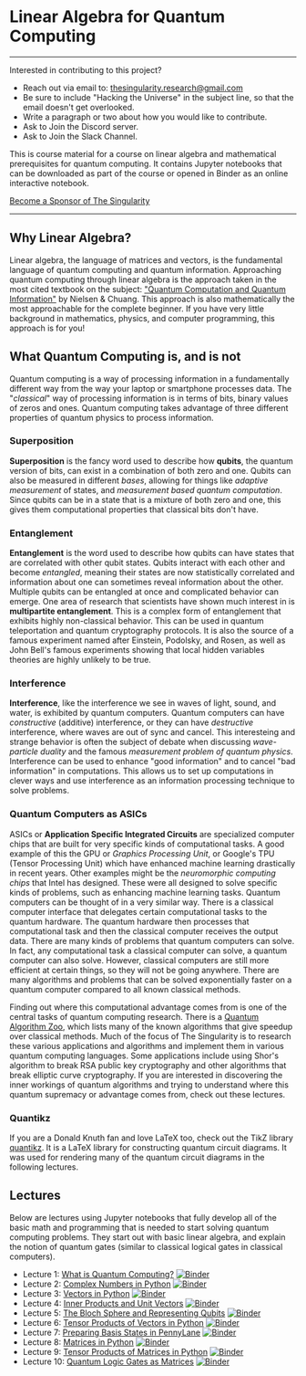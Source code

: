 # Linear Algebra for Quantum Computing
---
Interested in contributing to this project? 
- Reach out via email to: thesingularity.research@gmail.com
- Be sure to include "Hacking the Universe" in the subject line, so that the email doesn't get overlooked. 
- Write a paragraph or two about how you would like to contribute.
- Ask to Join the Discord server. 
- Ask to Join the Slack Channel.

This is course material for a course on linear algebra and mathematical prerequisites for quantum computing. It contains Jupyter notebooks that can be downloaded as part of the course or opened in Binder as an online interactive notebook. 

[Become a Sponsor of The Singularity](https://github.com/sponsors/The-Singularity-Research)

---

## Why Linear Algebra?
Linear algebra, the language of matrices and vectors, is the fundamental language of quantum computing and quantum information. Approaching quantum computing through linear algebra is the approach taken in the most cited textbook on the subject: ["Quantum Computation and Quantum Information"](https://www.amazon.com/gp/product/1107002176/ref=as_li_tl?ie=UTF8&camp=1789&creative=9325&creativeASIN=1107002176&linkCode=as2&tag=singularity07-20&linkId=10080ebd13739525bdfd76be97682775) by Nielsen & Chuang. This approach is also mathematically the most approachable for the complete beginner. If you have very little background in mathematics, physics, and computer programming, this approach is for you!

## What Quantum Computing is, and is not
Quantum computing is a way of processing information in a fundamentally different way from the way your laptop or smartphone processes data. The "*classical*" way of processing information is in terms of bits, binary values of zeros and ones. Quantum computing takes advantage of three different properties of quantum physics to process information. 

### Superposition
**Superposition** is the fancy word used to describe how **qubits**, the quantum version of bits, can exist in a combination of both zero and one. Qubits can also be measured in different *bases*, allowing for things like *adaptive measurement* of states, and *measurement based quantum computation*. Since qubits can be in a state that is a mixture of both zero and one, this gives them computational properties that classical bits don't have. 

### Entanglement
**Entanglement** is the word used to describe how qubits can have states that are correlated with other qubit states. Qubits interact with each other and become *entangled*, meaning their states are now statistically correlated and information about one can sometimes reveal information about the other. Multiple qubits can be entangled at once and complicated behavior can emerge. One area of research that scientists have shown much interest in is **multipartite entanglement**. This is a complex form of entanglement that exhibits highly non-classical behavior. This can be used in quantum teleportation and quantum cryptography protocols. It is also the source of a famous experiment named after Einstein, Podolsky, and Rosen, as well as John Bell's famous experiments showing that local hidden variables theories are highly unlikely to be true. 

### Interference
**Interference**, like the interference we see in waves of light, sound, and water, is exhibited by quantum computers. Quantum computers can have *constructive* (additive) interference, or they can have *destructive* interference, where waves are out of sync and cancel. This interesteing and strange behavior is often the subject of debate when discussing *wave-particle duality* and the famous *measurement problem of quantum physics*. Interference can be used to enhance "good information" and to cancel "bad information" in computations. This allows us to set up computations in clever ways and use interference as an information processing technique to solve problems. 

### Quantum Computers as ASICs
ASICs or **Application Specific Integrated Circuits** are specialized computer chips that are built for very specific kinds of computational tasks. A good example of this the GPU or *Graphics Processing Unit*, or Google's TPU (Tensor Processing Unit) which have enhanced machine learning drastically in recent years. Other examples might be the *neuromorphic computing chips* that Intel has designed. These were all designed to solve specific kinds of problems, such as enhancing machine learning tasks. Quantum computers can be thought of in a very similar way. There is a classical computer interface that delegates certain computational tasks to the quantum hardware. The quantum hardware then processes that computational task and then the classical computer receives the output data. There are many kinds of problems that quantum computers can solve. In fact, any computational task a classical computer can solve, a quantum computer can also solve. However, classical computers are still more efficient at certain things, so they will not be going anywhere. There are many algorithms and problems that can be solved exponentially faster on a quantum computer compared to all known classical methods. 

Finding out where this computational advantage comes from is one of the central tasks of quantum computing research. There is a [Quantum Algorithm Zoo](https://quantumalgorithmzoo.org/), which lists many of the known algorithms that give speedup over classical methods. Much of the focus of The Singularity is to research these various applications and algorithms and implement them in various quantum computing languages. Some applications include using Shor's algorithm to break RSA public key cryptography and other algorithms that break elliptic curve cryptography. If you are interested in discovering the inner workings of quantum algorithms and trying to understand where this quantum supremacy or advantage comes from, check out these lectures. 

### Quantikz
If you are a Donald Knuth fan and love LaTeX too, check out the TikZ library [quantikz](https://ctan.org/pkg/quantikz?lang=en). It is a LaTeX library for constructing quantum circuit diagrams. It was used for rendering many of the quantum circuit diagrams in the following lectures. 

## Lectures
Below are lectures using Jupyter notebooks that fully develop all of the basic math and programming that is needed to start solving quantum computing problems. They start out with basic linear algebra, and explain the notion of quantum gates (similar to classical logical gates in classical computers). 

- Lecture 1: [What is Quantum Computing?](https://github.com/The-Singularity-Research/linear_algebra_for_quantum_computing/blob/master/Intro.ipynb)
[![Binder](https://mybinder.org/badge_logo.svg)](https://mybinder.org/v2/gh/The-Singularity-Research/linear_algebra_for_quantum_computing/master?filepath=Intro.ipynb)
- Lecture 2: [Complex Numbers in Python](https://github.com/The-Singularity-Research/linear_algebra_for_quantum_computing/blob/master/lecture_2_complex_numbers.ipynb)
[![Binder](https://mybinder.org/badge_logo.svg)](https://mybinder.org/v2/gh/The-Singularity-Research/linear_algebra_for_quantum_computing/master?filepath=lecture_2_complex_numbers.ipynb)
- Lecture 3: [Vectors in Python](https://github.com/The-Singularity-Research/linear_algebra_for_quantum_computing/blob/master/lecture_3_vectors.ipynb)
[![Binder](https://mybinder.org/badge_logo.svg)](https://mybinder.org/v2/gh/The-Singularity-Research/linear_algebra_for_quantum_computing/master?filepath=lecture_3_vectors.ipynb)
- Lecture 4: [Inner Products and Unit Vectors](https://github.com/The-Singularity-Research/linear_algebra_for_quantum_computing/blob/master/lecture_4_inner_products.ipynb)
[![Binder](https://mybinder.org/badge_logo.svg)](https://mybinder.org/v2/gh/The-Singularity-Research/linear_algebra_for_quantum_computing/master?filepath=lecture_4_inner_products.ipynb)
- Lecture 5: [The Bloch Sphere and Representing Qubits](https://github.com/The-Singularity-Research/linear_algebra_for_quantum_computing/blob/master/lecture_5_bloch_sphere.ipynb)
[![Binder](https://mybinder.org/badge_logo.svg)](https://mybinder.org/v2/gh/The-Singularity-Research/linear_algebra_for_quantum_computing/master?filepath=lecture_5_bloch_sphere.ipynb)
- Lecture 6: [Tensor Products of Vectors in Python](https://github.com/The-Singularity-Research/linear_algebra_for_quantum_computing/blob/master/lecture_6_tensor_products.ipynb)
[![Binder](https://mybinder.org/badge_logo.svg)](https://mybinder.org/v2/gh/The-Singularity-Research/linear_algebra_for_quantum_computing/master?filepath=lecture_6_tensor_products.ipynb)
- Lecture 7: [Preparing Basis States in PennyLane](https://github.com/The-Singularity-Research/linear_algebra_for_quantum_computing/blob/master/lecture_7_preparing_basis_states.ipynb)
[![Binder](https://mybinder.org/badge_logo.svg)](https://mybinder.org/v2/gh/The-Singularity-Research/linear_algebra_for_quantum_computing/master?filepath=lecture_7_preparing_basis_states.ipynb)
- Lecture 8: [Matrices in Python](https://github.com/The-Singularity-Research/linear_algebra_for_quantum_computing/blob/master/lecture_8_matrices.ipynb)
[![Binder](https://mybinder.org/badge_logo.svg)](https://mybinder.org/v2/gh/The-Singularity-Research/linear_algebra_for_quantum_computing/master?filepath=lecture_8_matrices.ipynb)
- Lecture 9: [Tensor Products of Matrices in Python](https://github.com/The-Singularity-Research/linear_algebra_for_quantum_computing/blob/master/lecture_9_tensor_product_matrices.ipynb)
[![Binder](https://mybinder.org/badge_logo.svg)](https://mybinder.org/v2/gh/The-Singularity-Research/linear_algebra_for_quantum_computing/master?filepath=lecture_9_tensor_product_matrices.ipynb)
- Lecture 10: [Quantum Logic Gates as Matrices](https://github.com/The-Singularity-Research/linear_algebra_for_quantum_computing/blob/master/lecture_10_quantum_gates.ipynb)
[![Binder](https://mybinder.org/badge_logo.svg)](https://mybinder.org/v2/gh/The-Singularity-Research/linear_algebra_for_quantum_computing/master?filepath=lecture_10_quantum_gates.ipynb)


